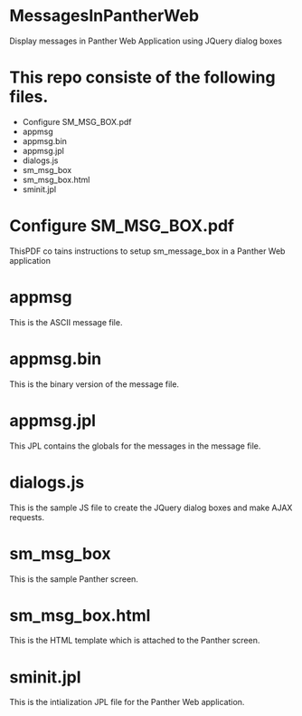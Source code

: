 # MessagesInPantherWeb
Display messages in Panther Web Application using JQuery  dialog boxes

# This repo consiste of the following files.

* Configure SM_MSG_BOX.pdf
* appmsg
* appmsg.bin
* appmsg.jpl
* dialogs.js
* sm_msg_box
* sm_msg_box.html
* sminit.jpl

# Configure SM_MSG_BOX.pdf

ThisPDF co tains instructions to setup sm_message_box in a Panther Web application

# appmsg

This is the ASCII message file.

# appmsg.bin

This is the binary version of the message file.

# appmsg.jpl

This JPL contains the globals for the messages in the message file.

# dialogs.js

This is the sample JS file to create the JQuery dialog boxes and make AJAX requests.

# sm_msg_box

This is the sample Panther screen.

# sm_msg_box.html

This is the HTML template which is attached to the Panther screen.

# sminit.jpl

This is the intialization JPL file for the Panther Web application.
